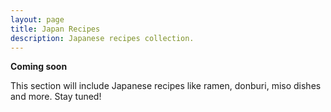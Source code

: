 ```yaml
---
layout: page
title: Japan Recipes
description: Japanese recipes collection.
---
```


**Coming soon**

This section will include Japanese recipes like ramen, donburi, miso dishes and more. Stay tuned!
